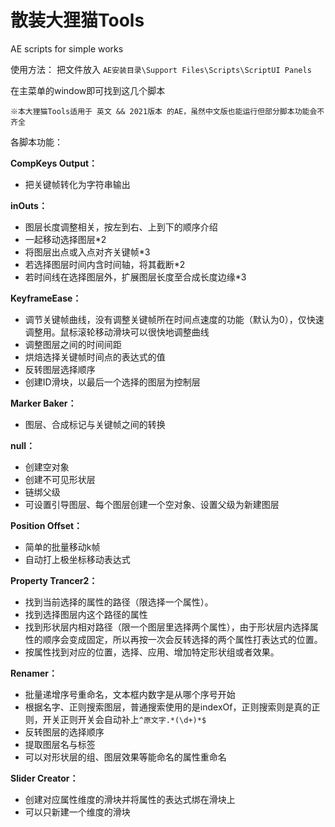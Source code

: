 # 散装大狸猫Tools
AE scripts for simple works

使用方法：
把文件放入
`AE安装目录\Support Files\Scripts\ScriptUI Panels`

在主菜单的window即可找到这几个脚本

    ※本大狸猫Tools适用于 英文 && 2021版本 的AE，虽然中文版也能运行但部分脚本功能会不齐全

各脚本功能：

**CompKeys Output：**
 - 把关键帧转化为字符串输出

**inOuts：**
 - 图层长度调整相关，按左到右、上到下的顺序介绍
 - 一起移动选择图层*2
 - 将图层出点或入点对齐关键帧*3
 - 若选择图层时间内含时间轴，将其截断*2
 - 若时间线在选择图层外，扩展图层长度至合成长度边缘*3

**KeyframeEase：**
 - 调节关键帧曲线，没有调整关键帧所在时间点速度的功能（默认为0），仅快速调整用。鼠标滚轮移动滑块可以很快地调整曲线
 - 调整图层之间的时间间距
 - 烘焙选择关键帧时间点的表达式的值
 - 反转图层选择顺序
 - 创建ID滑块，以最后一个选择的图层为控制层

**Marker Baker：**
 - 图层、合成标记与关键帧之间的转换

**null：**
 - 创建空对象
 - 创建不可见形状层
 - 链绑父级
 - 可设置引导图层、每个图层创建一个空对象、设置父级为新建图层

**Position Offset：**
 - 简单的批量移动k帧
 - 自动打上极坐标移动表达式

**Property Trancer2：**
 - 找到当前选择的属性的路径（限选择一个属性）。
 - 找到选择图层内这个路径的属性
 - 找到形状层内相对路径（限一个图层里选择两个属性），由于形状层内选择属性的顺序会变成固定，所以再按一次会反转选择的两个属性打表达式的位置。
 - 按属性找到对应的位置，选择、应用、增加特定形状组或者效果。

**Renamer：**
 - 批量递增序号重命名，文本框内数字是从哪个序号开始
 - 根据名字、正则搜索图层，普通搜索使用的是indexOf，正则搜索则是真的正则，开关正则开关会自动补上`^原文字.*(\d+)*$`
 - 反转图层的选择顺序
 - 提取图层名与标签
 - 可以对形状层的组、图层效果等能命名的属性重命名

**Slider Creator：**
 - 创建对应属性维度的滑块并将属性的表达式绑在滑块上
 - 可以只新建一个维度的滑块
